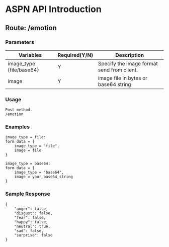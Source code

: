 # ASPN API Introduction

## Route: /emotion
### Parameters

|  Variables  |Required(Y/N) | Description  |
|  ----       | ----|        ----  |
| image_type {file/base64} | Y| Specify the image format send from client. |
| image  |Y |image file in bytes or base64 string |

### Usage
```
Post method.
/emotion
```
### Examples
```
image_type = file:
form data = {
    image_type = "file",
    image = file
}

image_type = base64:
form data = {
    image_type = "base64",
    image = your_base64_string
}

```
### Sample Response
```
{
    "anger": false,
    "disgust": false,
    "fear": false,
    "happy": false,
    "neutral": true,
    "sad": false,
    "surprise": false
}
```
